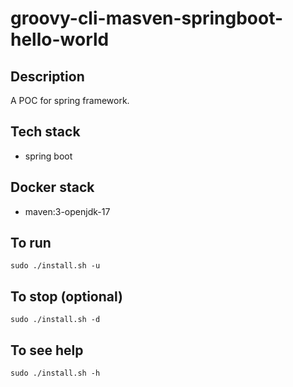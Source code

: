 # groovy-cli-masven-springboot-hello-world

## Description
A POC for spring framework.

## Tech stack
- spring boot

## Docker stack
- maven:3-openjdk-17

## To run
`sudo ./install.sh -u`

## To stop (optional)
`sudo ./install.sh -d`

## To see help
`sudo ./install.sh -h`

